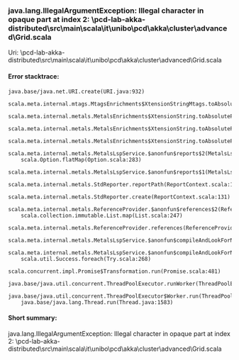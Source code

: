 ### java.lang.IllegalArgumentException: Illegal character in opaque part at index 2: <WORKSPACE>\pcd-lab-akka-distributed\src\main\scala\it\unibo\pcd\akka\cluster\advanced\Grid.scala

Uri: <WORKSPACE>\pcd-lab-akka-distributed\src\main\scala\it\unibo\pcd\akka\cluster\advanced\Grid.scala


#### Error stacktrace:

```
java.base/java.net.URI.create(URI.java:932)
	scala.meta.internal.mtags.MtagsEnrichments$XtensionStringMtags.toAbsolutePath(MtagsEnrichments.scala:187)
	scala.meta.internal.metals.MetalsEnrichments$XtensionString.toAbsolutePath(MetalsEnrichments.scala:741)
	scala.meta.internal.metals.MetalsEnrichments$XtensionString.toAbsolutePath(MetalsEnrichments.scala:738)
	scala.meta.internal.metals.MetalsEnrichments$XtensionString.toAbsolutePathSafe(MetalsEnrichments.scala:724)
	scala.meta.internal.metals.MetalsLspService.$anonfun$reports$2(MetalsLspService.scala:187)
	scala.Option.flatMap(Option.scala:283)
	scala.meta.internal.metals.MetalsLspService.$anonfun$reports$1(MetalsLspService.scala:185)
	scala.meta.internal.metals.StdReporter.reportPath(ReportContext.scala:163)
	scala.meta.internal.metals.StdReporter.create(ReportContext.scala:131)
	scala.meta.internal.metals.ReferenceProvider.$anonfun$references$2(ReferenceProvider.scala:176)
	scala.collection.immutable.List.map(List.scala:247)
	scala.meta.internal.metals.ReferenceProvider.references(ReferenceProvider.scala:151)
	scala.meta.internal.metals.MetalsLspService.$anonfun$compileAndLookForNewReferences$1(MetalsLspService.scala:1613)
	scala.meta.internal.metals.MetalsLspService.$anonfun$compileAndLookForNewReferences$1$adapted(MetalsLspService.scala:1588)
	scala.util.Success.foreach(Try.scala:268)
	scala.concurrent.impl.Promise$Transformation.run(Promise.scala:481)
	java.base/java.util.concurrent.ThreadPoolExecutor.runWorker(ThreadPoolExecutor.java:1144)
	java.base/java.util.concurrent.ThreadPoolExecutor$Worker.run(ThreadPoolExecutor.java:642)
	java.base/java.lang.Thread.run(Thread.java:1583)
```
#### Short summary: 

java.lang.IllegalArgumentException: Illegal character in opaque part at index 2: <WORKSPACE>\pcd-lab-akka-distributed\src\main\scala\it\unibo\pcd\akka\cluster\advanced\Grid.scala